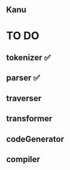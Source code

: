 ## Kanu

# TO DO 
## tokenizer ✅ 
## parser ✅
## traverser
## transformer
## codeGenerator
## compiler